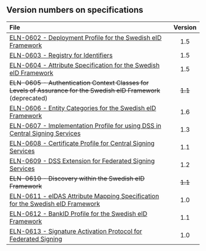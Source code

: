 
## Version numbers on specifications ##

| File | Version |
| :--- | :---: |   
| [ELN-0602 - Deployment Profile for the Swedish eID Framework](ELN-0602%20-%20Deployment%20Profile%20for%20the%20Swedish%20eID%20Framework.md) | 1.5 |
| [ELN-0603 - Registry for Identifiers](ELN-0603%20-%20Registry%20for%20Identifiers.md) | 1.5 |
| [ELN-0604 - Attribute Specification for the Swedish eID Framework](ELN-0604%20-%20Attribute%20Specification%20for%20the%20Swedish%20eID%20Framework.md) | 1.5 |
| ~~ELN-0605 - Authentication Context Classes for Levels of Assurance for the Swedish eID Framework~~ (deprecated) | ~~1.1~~ |
| [ELN-0606 - Entity Categories for the Swedish eID Framework](ELN-0606%20-%20Entity%20Categories%20for%20the%20Swedish%20eID%20Framework.md) | 1.6 |
| [ELN-0607 - Implementation Profile for using DSS in Central Signing Services](ELN-0607%20-%20Implementation%20Profile%20for%20using%20DSS%20in%20Central%20Signing%20Services.md) | 1.3 |
| [ELN-0608 - Certificate Profile for Central Signing Services](ELN-0608%20-%20Certificate%20Profile%20for%20Central%20Signing%20Services.md) | 1.1 |
| [ELN-0609 - DSS Extension for Federated Signing Services](ELN-0609%20-%20DSS%20Extension%20for%20Federated%20Signing%20Services.md) | 1.2 |
| ~~ELN-0610 - Discovery within the Swedish eID Framework~~ | ~~1.1~~ |
| [ELN-0611 - eIDAS Attribute Mapping Specification for the Swedish eID Framework](ELN-0611%20-%20eIDAS%20Constructed%20Attributes%20Specification%20for%20the%20Swedish%20eID%20Framework.md) | 1.0 |
| [ELN-0612 - BankID Profile for the Swedish eID Framework](ELN-0612%20-%20BankID%20Profile%20for%20the%20Swedish%20eID%20Framework.md) | 1.1 |
| [ELN-0613 - Signature Activation Protocol for Federated Signing](ELN-0613%20-%20Signature%20Activation%20Protocol.md) | 1.0 |

